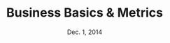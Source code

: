 ---
title: Business Basics & Metrics
week: 2
number: 2
date: Dec. 1, 2014

resources:
  articles:
    - heading: Business Models
      resources:
        -
          url: http://thenextweb.com/entrepreneur/2011/05/25/the-9-types-of-online-business-models-which-one-do-you-use/
          title: The 9 types of online business models; which one do you use?
        -
          url: http://en.wikipedia.org/wiki/Business_model
          title: Business model on Wikipedia
  
    - heading: Stakeholder Interviews
      resources:
        -
          url: http://boxesandarrows.com/a-stakeholder-interview-checklist/
          title: A Stakeholder Interview Checklist
          author: Kim Goodwin
        -
          url: http://www.uxapprentice.com/resources/stakeholder-interview-template/
          title: Stakeholder Interview Template
        -
          url: http://www.uxmatters.com/mt/archives/2007/09/conducting-successful-interviews-with-project-stakeholders.php
          title: Conducting Successful Interviews With Project Stakeholders
          author: Steve Baty
        -
          url: http://cognition.happycog.com/article/better-stakeholder-interviews
          title: Better Stakeholder Interviews
          author: Chris Cashdollar
  
    - heading: Competitive Analysis
      resources:
        -
          url: http://en.wikipedia.org/wiki/Competitor_analysis
          title: Competitor analysis on Wikipedia
        -
          url: http://www.inc.com/guides/2010/05/conducting-competitive-research.html
          title: How to Conduct Competitive Research
        -
          title: System usability scale on Wikipedia
          note: A usability heuristic that was originally created for competitive analysis
          url: http://en.wikipedia.org/wiki/System_usability_scale


terms:
  -
    term: Advertising Business Model
    definition: “If you aren’t paying for it, then you are the product.” Most social networks and search engines make money by selling advertising.
  -
    term: Marketplace Business Model
    definition: Marketplaces facilitate transactions between buyers and sellers and take a small cut.
  -
    term: Affiliate Business Model
    definition: Many businesses will pay commissions to people who refer customers to them.
  -
    term: Subscription Business Model
    definition: Subscription-based businesses include SaaS products.
  -
    term: Competitive Analysis
    definition: Any analysis that compares your product or company to your competitors(‘). Competitive analysis for the purpose of UX research typically focuses on the product, its features, its audience, and its usability.
  -
    term: Stakeholder Interviews
    definition: Stakeholder Interviews are a technique for thoroughly gathering project requirements by interviewing the various stakeholders.
  -
    term: Secondary Research
    definition: Research that uses existing research to collect data relevant to the problem. Contrast this with primary research, where data comes from new surveys, interviews, or experiments.


---